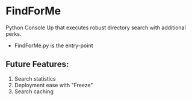 FindForMe
=========

Python Console Up that executes robust directory search with additional perks.


* FindForMe.py is the entry-point

Future Features:
---------------------------------------------------------
1. Search statistics
2. Deployment ease with "Freeze"
3. Search caching
